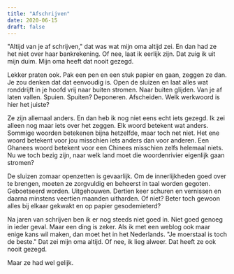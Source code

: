 ```yaml
---
title: "Afschrijven"
date: 2020-06-15
draft: false
---
```


"Altijd van je af schrijven," dat was wat mijn oma altijd zei. En dan had ze het niet over haar bankrekening. Of nee, laat ik eerlijk zijn. Dat zuig ik uit mijn duim. Mijn oma heeft dat nooit gezegd.<!-- more -->

Lekker praten ook. Pak een pen en een stuk papier en gaan, zeggen ze dan. Je zou denken dat dat eenvoudig is. Open de sluizen en laat alles wat ronddrijft in je hoofd vrij naar buiten stromen. Naar buiten glijden. Van je af laten vallen. Spuien. Spuiten? Deponeren. Afscheiden. Welk werkwoord is hier het juiste?

Ze zijn allemaal anders. En dan heb ik nog niet eens echt iets gezegd. Ik zei alleen nog maar iets over het zeggen. Elk woord betekent wat anders. Sommige woorden betekenen bijna hetzelfde, maar toch net niet. Het ene woord betekent voor jou misschien iets anders dan voor anderen. Een Ghanees woord betekent voor een Chinees misschien zelfs helemaal niets. Nu we toch bezig zijn, naar welk land moet die woordenrivier eigenlijk gaan stromen?

De sluizen zomaar openzetten is gevaarlijk. Om de innerlijkheden goed over te brengen, moeten ze zorgvuldig en beheerst in taal worden gegoten. Geboetseerd worden. Uitgehouwen. Dertien keer schuren en vernissen en daarna minstens veertien maanden uitharden. Of niet? Beter toch gewoon alles bij elkaar gekwakt en op papier gesodemieterd?

Na jaren van schrijven ben ik er nog steeds niet goed in. Niet goed genoeg in ieder geval. Maar een ding is zeker. Als ik met een weblog ook maar enige kans wil maken, dan moet het in het Nederlands. "Je moerstaal is toch de beste." Dat zei mijn oma altijd. Of nee, ik lieg alweer. Dat heeft ze ook nooit gezegd.

Maar ze had wel gelijk.
